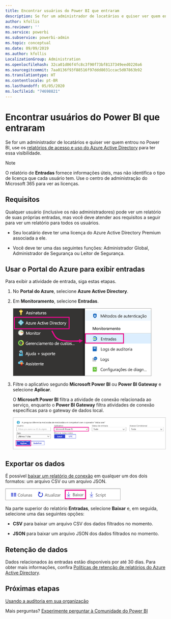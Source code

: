 ```yaml
---
title: Encontrar usuários do Power BI que entraram
description: Se for um administrador de locatários e quiser ver quem entrou no Power BI, você poderá usar os relatórios de acesso e de uso do Azure Active Directory para ter essa visibilidade.
author: kfollis
ms.reviewer: ''
ms.service: powerbi
ms.subservice: powerbi-admin
ms.topic: conceptual
ms.date: 09/09/2019
ms.author: kfollis
LocalizationGroup: Administration
ms.openlocfilehash: 32ca01d06f4fc8c3f90f73bf8137349eed0220a6
ms.sourcegitcommit: 7aa0136f93f88516f97ddd8031ccac5d07863b92
ms.translationtype: HT
ms.contentlocale: pt-BR
ms.lasthandoff: 05/05/2020
ms.locfileid: "74698821"
---
```

# <a name="find-power-bi-users-that-have-signed-in"></a>Encontrar usuários do Power BI que entraram

Se for um administrador de locatários e quiser ver quem entrou no Power BI, use os [relatórios de acesso e uso do Azure Active Directory](/azure/active-directory/reports-monitoring/concept-sign-ins) para ter essa visibilidade.

> [!NOTE]
> O relatório de **Entradas** fornece informações úteis, mas não identifica o tipo de licença que cada usuário tem. Use o centro de administração do Microsoft 365 para ver as licenças.

## <a name="requirements"></a>Requisitos

Qualquer usuário (inclusive os não administradores) pode ver um relatório de suas próprias entradas, mas você deve atender aos requisitos a seguir para ver um relatório para todos os usuários.

* Seu locatário deve ter uma licença do Azure Active Directory Premium associada a ele.

* Você deve ter uma das seguintes funções: Administrador Global, Administrador de Segurança ou Leitor de Segurança.

## <a name="use-the-azure-portal-to-view-sign-ins"></a>Usar o Portal do Azure para exibir entradas

Para exibir a atividade de entrada, siga estas etapas.

1. No **Portal do Azure**, selecione **Azure Active Directory**.

1. Em **Monitoramento**, selecione **Entradas**.
   
    ![Captura de tela da interface do usuário do Azure com o Azure Active Directory e opções de Entradas realçadas.](media/service-admin-access-usage/azure-portal-sign-ins.png)

1. Filtre o aplicativo segundo **Microsoft Power BI** ou **Power BI Gateway** e selecione **Aplicar**.

    O **Microsoft Power BI** filtra a atividade de conexão relacionada ao serviço, enquanto o **Power BI Gateway** filtra atividades de conexão específicas para o gateway de dados local.
   
    ![Captura de tela do filtro Entradas com o campo Aplicativos realçado.](media/service-admin-access-usage/sign-in-filter.png)

## <a name="export-the-data"></a>Exportar os dados

É possível [baixar um relatório de conexão](/azure/active-directory/reports-monitoring/quickstart-download-sign-in-report) em qualquer um dos dois formatos: um arquivo CSV ou um arquivo JSON.

![Captura de tela do botão de download.](media/service-admin-access-usage/download-sign-in-data-csv.png)

Na parte superior do relatório **Entradas**, selecione **Baixar** e, em seguida, selecione uma das seguintes opções:

* **CSV** para baixar um arquivo CSV dos dados filtrados no momento.

* **JSON** para baixar um arquivo JSON dos dados filtrados no momento.

## <a name="data-retention"></a>Retenção de dados

Dados relacionados às entradas estão disponíveis por até 30 dias. Para obter mais informações, confira [Políticas de retenção de relatórios do Azure Active Directory](/azure/active-directory/reports-monitoring/reference-reports-data-retention).

## <a name="next-steps"></a>Próximas etapas

[Usando a auditoria em sua organização](service-admin-auditing.md)

Mais perguntas? [Experimente perguntar à Comunidade do Power BI](https://community.powerbi.com/)